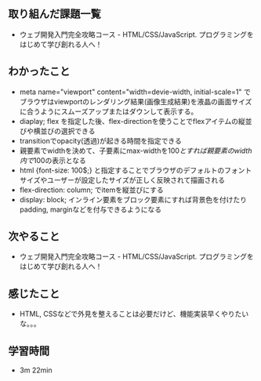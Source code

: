 ## 取り組んだ課題一覧
- ウェブ開発入門完全攻略コース - HTML/CSS/JavaScript. プログラミングをはじめて学び創れる人へ！
## わかったこと
- meta name="viewport" content="width=devie-width, initial-scale=1" でブラウザはviewportのレンダリング結果(画像生成結果)を液晶の画面サイズに合うようにスムーズアップまたはダウンして表示する。
- diaplay; flex を指定した後、flex-directionを使うことでflexアイテムの縦並びや横並びの選択できる
- transitionでopacity(透過)が起きる時間を指定できる
- 親要素でwidthを決めて、子要素にmax-widthを100$とすれば親要素のwidth内で100$の表示となる
- html {font-size: 100$;} と指定することでブラウザのデフォルトのフォントサイズやユーザーが設定したサイズが正しく反映されて描画される
- flex-direction: column; でitemを縦並びにする
- display: block; インライン要素をブロック要素にすれば背景色を付けたりpadding, marginなどを付与できるようになる
## 次やること
- ウェブ開発入門完全攻略コース - HTML/CSS/JavaScript. プログラミングをはじめて学び創れる人へ！
## 感じたこと
- HTML, CSSなどで外見を整えることは必要だけど、機能実装早くやりたいな。。。
## 学習時間
- 3m 22min
